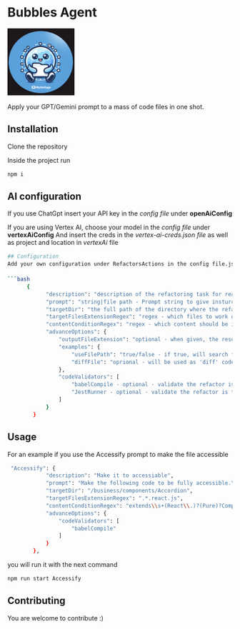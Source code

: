# Bubbles Agent

<img src="images/logo.png" width="150px" height="150px" alt="Project logo"/>

Apply your GPT/Gemini prompt to a mass of code files in one shot.

## Installation
Clone the repository

Inside the project run
```bash
npm i
```

## AI configuration
If you use ChatGpt insert your API key in the _config file_ under **openAiConfig**

If you are using Vertex AI, choose your model in the _config file_ under **vertexAiConfig**
And insert the creds in the _vertex-ai-creds.json file_ as well as project and location in _vertexAi_ file
```bash
## Configuration
Add your own configuration under RefactorsActions in the config file.json

```bash
      {
            "description": "description of the refactoring task for readability",
            "prompt": "string|file path - Prompt string to give insturctions for refactoring OR file path to a .txt file with long prompt.",
            "targetDir": "the full path of the directory where the refactoring should be done recursively",
            "targetFilesExtensionRegex": "regex - which files to work on, like '.*.test.js'",
            "contentConditionRegex": "regex - which content should be in the file in order to refactor, like '.*'. Another example: 'extends\\s+(React\\.)?(Pure)?Component\\s*{'",
            "advanceOptions": {
                "outputFileExtension": "optional - when given, the result of the refactoring will be saved to the same file name and given file extention, like test.js",
                "examples": {
                    "useFilePath": "true/false - if true, will search for {\"file_path\":\"/Path/of/file.js\"}",
                    "diffFile": "oprional - will be used as 'diff' code example"
                },
                "codeValidators": [
                    "babelCompile - optional - validate the refactor is compiled by JS babel",
                    "JestRunner - optional - validate the refactor is tested by Jest and the unit test is green"
                ]
            }
        }
```
## Usage

For an example if you use the Accessify prompt to make the file accessible
```bash
 "Accessify": {
            "description": "Make it to accessiable",
            "prompt": "Make the following code to be fully accessible.\n Make sure to add the proper aria attributes and roles.\n Follow the WAI-ARIA best practices and WCAG 2 A and AA Checklist.",
            "targetDir": "/business/components/Accordion",
            "targetFilesExtensionRegex": ".*.react.js",
            "contentConditionRegex": "extends\\s+(React\\.)?(Pure)?Component\\s*{",
            "advanceOptions": {
                "codeValidators": [
                    "babelCompile"
                ]
            }
        },
```

you will run it with the next command
```bash
npm run start Accessify
```


## Contributing


You are welcome to contribute :)

